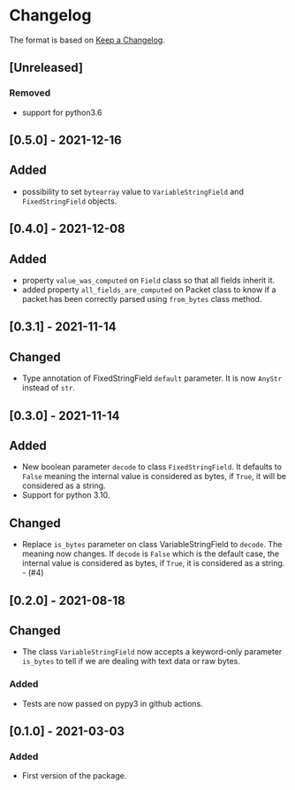 # Changelog

The format is based on [Keep a Changelog](https://keepachangelog.com/en/1.0.0/).

## [Unreleased]

### Removed

- support for python3.6

## [0.5.0] - 2021-12-16

## Added

- possibility to set `bytearray` value to `VariableStringField` and `FixedStringField` objects.

## [0.4.0] - 2021-12-08

## Added

- property `value_was_computed` on `Field` class so that all fields inherit it.
- added property `all_fields_are_computed` on Packet class to know if a packet has been correctly parsed using
  `from_bytes` class method.


## [0.3.1] - 2021-11-14

## Changed

- Type annotation of FixedStringField `default` parameter. It is now `AnyStr` instead of `str`.

## [0.3.0] - 2021-11-14

## Added

- New boolean parameter `decode` to class `FixedStringField`. It defaults to `False` meaning the internal value is
  considered as bytes, if `True`, it will be considered as a string.
- Support for python 3.10.

## Changed

- Replace `is_bytes` parameter on class VariableStringField to `decode`. The meaning now changes. If `decode` is `False`
  which is the default case, the internal value is considered as bytes, if `True`, it is considered as a string. - (#4)

## [0.2.0] - 2021-08-18

## Changed

- The class `VariableStringField` now accepts a keyword-only parameter `is_bytes` to tell if we are dealing with text
  data or raw bytes.

### Added

- Tests are now passed on pypy3 in github actions.

## [0.1.0] - 2021-03-03

### Added

- First version of the package.
